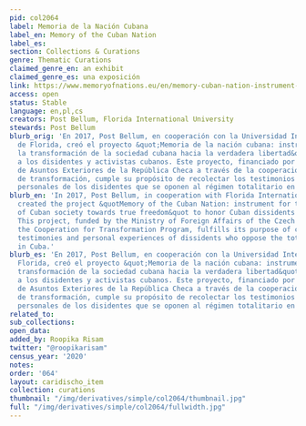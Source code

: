 ```yaml
---
pid: col2064
label: Memoria de la Nación Cubana
label_en: Memory of the Cuban Nation
label_es:
section: Collections & Curations
genre: Thematic Curations
claimed_genre_en: an exhibit
claimed_genre_es: una exposición
link: https://www.memoryofnations.eu/en/memory-cuban-nation-instrument-transformation-cuban-society-real-freedom
access: open
status: Stable
language: en,pl,cs
creators: Post Bellum, Florida International University
stewards: Post Bellum
blurb_orig: 'En 2017, Post Bellum, en cooperación con la Universidad Internacional
  de Florida, creó el proyecto &quot;Memoria de la nación cubana: instrumento para
  la transformación de la sociedad cubana hacia la verdadera libertad&quot; para honrar
  a los disidentes y activistas cubanos. Este proyecto, financiado por el Ministerio
  de Asuntos Exteriores de la República Checa a través de la cooperación para el programa
  de transformación, cumple su propósito de recolectar los testimonios y las experiencias
  personales de los disidentes que se oponen al régimen totalitario en Cuba.'
blurb_en: 'In 2017, Post Bellum, in cooperation with Florida International University,
  created the project &quotMemory of the Cuban Nation: instrument for the transformation
  of Cuban society towards true freedom&quot to honor Cuban dissidents and activists.
  This project, funded by the Ministry of Foreign Affairs of the Czech Republic through
  the Cooperation for Transformation Program, fulfills its purpose of collecting the
  testimonies and personal experiences of dissidents who oppose the totalitarian regime
  in Cuba.'
blurb_es: 'En 2017, Post Bellum, en cooperación con la Universidad Internacional de
  Florida, creó el proyecto &quot;Memoria de la nación cubana: instrumento para la
  transformación de la sociedad cubana hacia la verdadera libertad&quot; para honrar
  a los disidentes y activistas cubanos. Este proyecto, financiado por el Ministerio
  de Asuntos Exteriores de la República Checa a través de la cooperación para el programa
  de transformación, cumple su propósito de recolectar los testimonios y las experiencias
  personales de los disidentes que se oponen al régimen totalitario en Cuba.'
related_to:
sub_collections:
open_data:
added_by: Roopika Risam
twitter: "@roopikarisam"
census_year: '2020'
notes:
order: '064'
layout: caridischo_item
collection: curations
thumbnail: "/img/derivatives/simple/col2064/thumbnail.jpg"
full: "/img/derivatives/simple/col2064/fullwidth.jpg"
---
```

